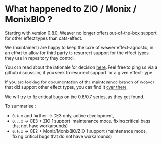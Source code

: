 What happened to ZIO / Monix / MonixBIO ?
=============

Starting with version 0.8.0, Weaver no longer offers out-of-the-box support for other effect types
than cats-effect.

We (maintainers) are happy to keep the core of weaver effect-agnostic, in an effort to allow for third party
to resurrect support for the effect types they use in repository they control.

You can read about the rationale for decision [here](https://github.com/disneystreaming/weaver-test/discussions/570). Feel free to ping us via a github discussion, if you seek to resurrect support for a given effect-type.

If you are looking for documentation of the maintenance branch of weaver that did support other effect types, you can find it [over there](https://disneystreaming.github.io/weaver-test/docs/0.6.15/installation).

We will try to fix critical bugs on the 0.6/0.7 series, as they get found.

To summarise :

* `0.8.x` and further -> CE3 only, active development,
* `0.7.x` -> CE3 + ZIO 1 support (maintenance mode, fixing critical bugs that not have workarounds)
* `0.6.x` ->  CE2 + Monix/MonixBIO/ZIO 1 support (maintenance mode, fixing critical bugs that do not have workarounds)
